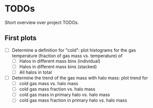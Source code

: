 # TODOs

Short overview over project TODOs.

## First plots

- [ ] Determine a definition for "cold": plot histograms for the gas temperature (fraction of gas mass vs. temperature) of 
  - [ ] Halos in different mass bins (individual)
  - [ ] Halos in different mass bins (stacked)
  - [ ] All halos in total
- [ ] Determine the trend of the gas mass with halo mass: plot trend for
  - [ ] cold gas mass vs. halo mass
  - [ ] cold gas mass fraction vs. halo mass
  - [ ] cold gas mass in primary halo vs. halo mass
  - [ ] cold gas mass fraction in primary halo vs. halo mass